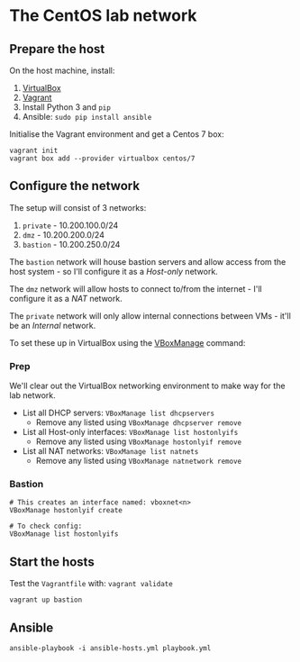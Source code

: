 # The CentOS lab network


## Prepare the host

On the host machine, install:

1. [VirtualBox](https://www.virtualbox.org/wiki/Downloads)
1. [Vagrant](https://www.vagrantup.com/)
1. Install Python 3 and `pip`
1. Ansible: `sudo pip install ansible`

Initialise the Vagrant environment and get a Centos 7 box:

````
vagrant init
vagrant box add --provider virtualbox centos/7
````

## Configure the network

The setup will consist of 3 networks:

1. `private` - 10.200.100.0/24
1. `dmz` - 10.200.200.0/24
1. `bastion` - 10.200.250.0/24

The `bastion` network will house bastion servers and allow access from the host system - so I'll configure it as a _Host-only_ network.

The `dmz` network will allow hosts to connect to/from the internet - I'll configure it as a _NAT_ network.

The `private` network will only allow internal connections between VMs - it'll be an _Internal_ network.

To set these up in VirtualBox using the [VBoxManage](https://www.virtualbox.org/manual/ch08.html) command:

### Prep

We'll clear out the VirtualBox networking environment to make way for the lab network.

* List all DHCP servers: `VBoxManage list dhcpservers`
  * Remove any listed using `VBoxManage dhcpserver remove`
* List all Host-only interfaces: `VBoxManage list hostonlyifs`
  * Remove any listed using `VBoxManage hostonlyif remove`
* List all NAT networks: `VBoxManage list natnets`
  * Remove any listed using `VBoxManage natnetwork remove`

### Bastion
````
# This creates an interface named: vboxnet<n>
VBoxManage hostonlyif create 

# To check config:
VBoxManage list hostonlyifs
```` 

## Start the hosts

Test the `Vagrantfile` with: `vagrant validate`

````
vagrant up bastion
````

## Ansible

````
ansible-playbook -i ansible-hosts.yml playbook.yml
````

